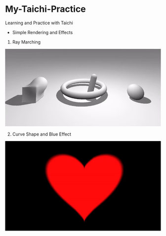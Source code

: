 # My-Taichi-Practice
Learning and Practice with Taichi

- Simple Rendering and Effects
1. Ray Marching

![Ray](https://github.com/Duotun/My-Taichi-Practice/blob/main/Demos/rayMarching.gif)

2. Curve Shape and Blue Effect

![Curve](https://github.com/Duotun/My-Taichi-Practice/blob/main/Demos/heart.gif)
